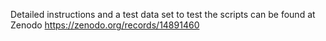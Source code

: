 Detailed instructions and a test data set to test the scripts can be found at Zenodo https://zenodo.org/records/14891460
